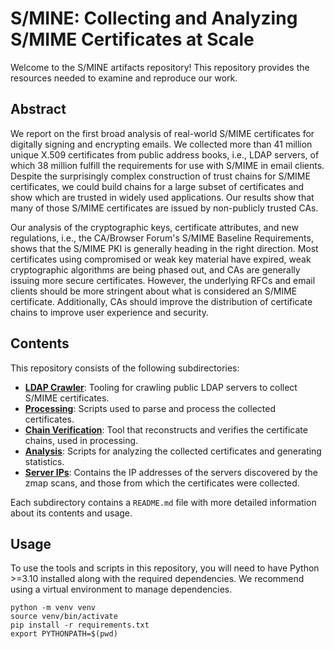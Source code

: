 # S/MINE: Collecting and Analyzing S/MIME Certificates at Scale

Welcome to the S/MINE artifacts repository! This repository provides the resources needed to examine and reproduce our work.

## Abstract
We report on the first broad analysis of real-world S/MIME certificates for digitally signing and encrypting emails. 
We collected more than 41 million unique X.509 certificates from public address books, i.e., LDAP servers, 
of which 38 million fulfill the requirements for use with S/MIME in email clients. 
Despite the surprisingly complex construction of trust chains for S/MIME certificates, 
we could build chains for a large subset of certificates and show which are trusted in widely used applications. 
Our results show that many of those S/MIME certificates are issued by non-publicly trusted CAs.

Our analysis of the cryptographic keys, certificate attributes, and new regulations, i.e., the CA/Browser Forum's S/MIME Baseline Requirements, 
shows that the S/MIME PKI is generally heading in the right direction. 
Most certificates using compromised or weak key material have expired, weak cryptographic algorithms are being phased out, 
and CAs are generally issuing more secure certificates. 
However, the underlying RFCs and email clients should be more stringent about what is considered an S/MIME certificate. 
Additionally, CAs should improve the distribution of certificate chains to improve user experience and security.

## Contents
This repository consists of the following subdirectories:
- [**LDAP Crawler**](ldap_crawler): Tooling for crawling public LDAP servers to collect S/MIME certificates.
- [**Processing**](processing): Scripts used to parse and process the collected certificates.
- [**Chain Verification**](chain_verification): Tool that reconstructs and verifies the certificate chains, used in processing.
- [**Analysis**](analysis): Scripts for analyzing the collected certificates and generating statistics.
- [**Server IPs**](server_ips): Contains the IP addresses of the servers discovered by the zmap scans, and those from which the certificates were collected.

Each subdirectory contains a `README.md` file with more detailed information about its contents and usage.

## Usage
To use the tools and scripts in this repository, you will need to have Python >=3.10 installed along with the required dependencies.
We recommend using a virtual environment to manage dependencies.

```shell
python -m venv venv
source venv/bin/activate
pip install -r requirements.txt
export PYTHONPATH=$(pwd)
```